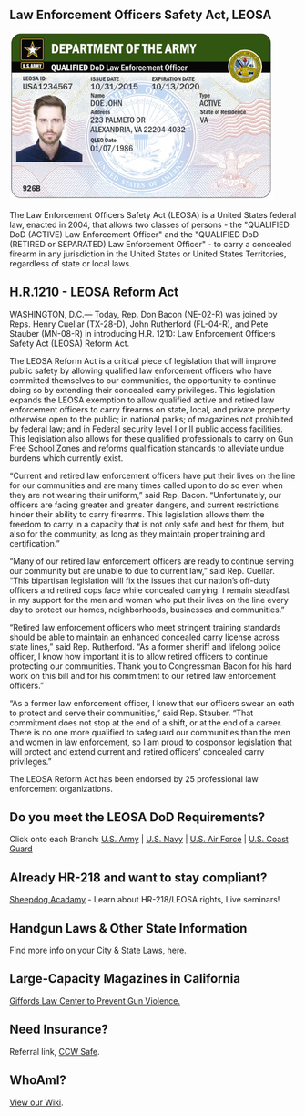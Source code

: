 ## Law Enforcement Officers Safety Act, LEOSA
<link rel="shortcut icon" type="image/x-icon" href="favicon.ico" />

<img src="army.png">
<!-- <img src="army.png"> -->

The Law Enforcement Officers Safety Act (LEOSA) is a United States federal law, enacted in 2004, that allows two classes of persons - the "QUALIFIED DoD (ACTIVE) Law Enforcement Officer" and the "QUALIFIED DoD (RETIRED or SEPARATED) Law Enforcement Officer" - to carry a concealed firearm in any jurisdiction in the United States or United States Territories, regardless of state or local laws.

## H.R.1210 - LEOSA Reform Act

WASHINGTON, D.C.— Today, Rep. Don Bacon (NE-02-R) was joined by Reps. Henry Cuellar (TX-28-D), John Rutherford (FL-04-R), and Pete Stauber (MN-08-R) in introducing H.R. 1210: Law Enforcement Officers Safety Act (LEOSA) Reform Act. 

The LEOSA Reform Act is a critical piece of legislation that will improve public safety by allowing qualified law enforcement officers who have committed themselves to our communities, the opportunity to continue doing so by extending their concealed carry privileges. This legislation expands the LEOSA exemption to allow qualified active and retired law enforcement officers to carry firearms on state, local, and private property otherwise open to the public; in national parks; of magazines not prohibited by federal law; and in Federal security level I or II public access facilities. This legislation also allows for these qualified professionals to carry on Gun Free School Zones and reforms qualification standards to alleviate undue burdens which currently exist. 

“Current and retired law enforcement officers have put their lives on the line for our communities and are many times called upon to do so even when they are not wearing their uniform,” said Rep. Bacon. “Unfortunately, our officers are facing greater and greater dangers, and current restrictions hinder their ability to carry firearms. This legislation allows them the freedom to carry in a capacity that is not only safe and best for them, but also for the community, as long as they maintain proper training and certification.” 

“Many of our retired law enforcement officers are ready to continue serving our community but are unable to due to current law,” said Rep. Cuellar. “This bipartisan legislation will fix the issues that our nation’s off-duty officers and retired cops face while concealed carrying. I remain steadfast in my support for the men and woman who put their lives on the line every day to protect our homes, neighborhoods, businesses and communities.”

“Retired law enforcement officers who meet stringent training standards should be able to maintain an enhanced concealed carry license across state lines,” said Rep. Rutherford. “As a former sheriff and lifelong police officer, I know how important it is to allow retired officers to continue protecting our communities. Thank you to Congressman Bacon for his hard work on this bill and for his commitment to our retired law enforcement officers.”

“As a former law enforcement officer, I know that our officers swear an oath to protect and serve their communities,” said Rep. Stauber. “That commitment does not stop at the end of a shift, or at the end of a career. There is no one more qualified to safeguard our communities than the men and women in law enforcement, so I am proud to cosponsor legislation that will protect and extend current and retired officers’ concealed carry privileges.”

The LEOSA Reform Act has been endorsed by 25 professional law enforcement organizations. <br>

<!-- <a href="https://www.govtrack.us/congress/bills/116/hr1156" target="_blank">Note: LEOSA Reform Act is pending Legislation</a> -->

## Do you meet the LEOSA DoD Requirements?
Click onto each Branch: <a href="https://leosaarmy.com/" target="_blank">U.S. Army</a> | <a href="https://leosanavy.com/" target="_blank">U.S. Navy</a> | <a href="https://leosaairforce.com/" target="_blank">U.S. Air Force</a> | <a href="https://leosacoastguard.com/" target="_blank">U.S. Coast Guard</a>

## Already HR-218 and want to stay compliant?

<a href="https://www.sheepdogacademy.com/" target="_blank">Sheepdog Acadamy</a> - Learn about HR-218/LEOSA rights, Live seminars!

## Handgun Laws & Other State Information

Find more info on your City & State Laws, <a href="http://www.handgunlaw.us/" target="_blank">here</a>.

## Large-Capacity Magazines in California

<a href="https://giffords.org/lawcenter/state-laws/large-capacity-magazines-in-california/#footnote_6_16045/" target="_blank">Giffords Law Center to Prevent Gun Violence.</a>

## Need Insurance?
Referral link, <a href="https://ccwsafe.com/ref/C47612099" target="_blank">CCW Safe</a>.

## WhoAmI?
<a href="https://github.com/masoncloud/Mason.MP/wiki/" target="_blank">View our Wiki</a>.

<!-- <img src="example_image_here.jpg"> -->
